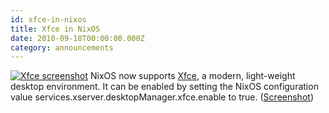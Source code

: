 ```yaml
---
id: xfce-in-nixos
title: Xfce in NixOS 
date: 2010-09-18T00:00:00.000Z
category: announcements
---
```

 [![Xfce screenshot](/logo/xfce-small.png)](http://www.xfce.org/) NixOS now supports [Xfce](http://www.xfce.org/), a modern, light-weight desktop environment. It can be enabled by setting the NixOS configuration value services.xserver.desktopManager.xfce.enable to true. ([Screenshot](/images/screenshots/nixos-xfce.png))
